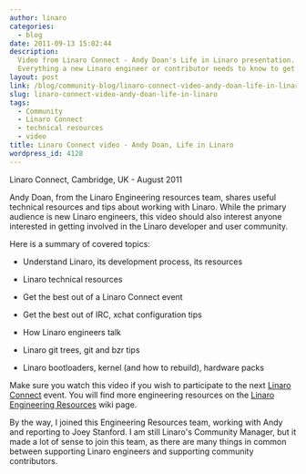 ```yaml
---
author: linaro
categories:
  - blog
date: 2011-09-13 15:02:44
description:
  Video from Linaro Connect - Andy Doan's Life in Linaro presentation.
  Everything a new Linaro engineer or contributor needs to know to get started.
layout: post
link: /blog/community-blog/linaro-connect-video-andy-doan-life-in-linaro/
slug: linaro-connect-video-andy-doan-life-in-linaro
tags:
  - Community
  - Linaro Connect
  - technical resources
  - video
title: Linaro Connect video - Andy Doan, Life in Linaro
wordpress_id: 4128
---
```


Linaro Connect, Cambridge, UK - August 2011

Andy Doan, from the Linaro Engineering resources team, shares useful technical resources and tips about working with Linaro. While the primary audience is new Linaro engineers, this video should also interest anyone interested in getting involved in the Linaro developer and user community.

Here is a summary of covered topics:

- Understand Linaro, its development process, its resources

- Linaro technical resources

- Get the best out of a Linaro Connect event

- Get the best out of IRC, xchat configuration tips

- How Linaro engineers talk

- Linaro git trees, git and bzr tips

- Linaro bootloaders, kernel (and how to rebuild), hardware packs

Make sure you watch this video if you wish to participate to the next [Linaro Connect](https://connect.linaro.org/) event. You will find more engineering resources on the [Linaro Engineering Resources](https://wiki-archive.linaro.org/Resources) wiki page.

By the way, I joined this Engineering Resources team, working with Andy and reporting to Joey Stanford. I am still Linaro's Community Manager, but it made a lot of sense to join this team, as there are many things in common between supporting Linaro engineers and supporting community contributors.
